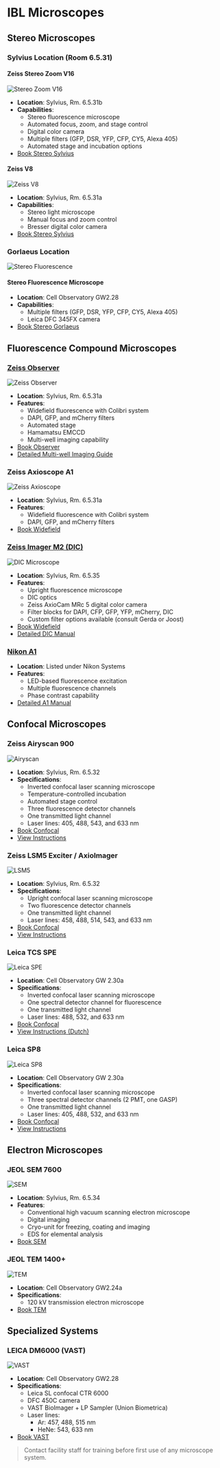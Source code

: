 # IBL Microscopes

## Stereo Microscopes

### Sylvius Location (Room 6.5.31)

#### Zeiss Stereo Zoom V16
![Stereo Zoom V16](images/ibl/image1.jpeg)
- **Location**: Sylvius, Rm. 6.5.31b
- **Capabilities**:
  - Stereo fluorescence microscope
  - Automated focus, zoom, and stage control
  - Digital color camera
  - Multiple filters (GFP, DSR, YFP, CFP, CY5, Alexa 405)
  - Automated stage and incubation options
- [Book Stereo Sylvius](https://www.supersaas.com/schedule/IBL_Stereo/Stereo_Sylvius)

#### Zeiss V8
![Zeiss V8](images/ibl/image2.jpeg)
- **Location**: Sylvius, Rm. 6.5.31a
- **Capabilities**:
  - Stereo light microscope
  - Manual focus and zoom control
  - Bresser digital color camera
- [Book Stereo Sylvius](https://www.supersaas.com/schedule/IBL_Stereo/Stereo_Sylvius)

### Gorlaeus Location
![Stereo Fluorescence](images/ibl/image3.jpeg)

#### Stereo Fluorescence Microscope
- **Location**: Cell Observatory GW2.28
- **Capabilities**:
  - Multiple filters (GFP, DSR, YFP, CFP, CY5, Alexa 405)
  - Leica DFC 345FX camera
- [Book Stereo Gorlaeus](https://www.supersaas.com/schedule/IBL_Stereo/Stereo_Gorlaeus)

## Fluorescence Compound Microscopes

### [Zeiss Observer](widefield-observer.md)
![Zeiss Observer](images/ibl/image4.jpeg)
- **Location**: Sylvius, Rm. 6.5.31a
- **Features**:
  - Widefield fluorescence with Colibri system
  - DAPI, GFP, and mCherry filters
  - Automated stage
  - Hamamatsu EMCCD
  - Multi-well imaging capability
- [Book Observer](https://www.supersaas.com/schedule/IBL_FluoWide/Observer_widefield)
- [Detailed Multi-well Imaging Guide](widefield-observer.md)

### Zeiss Axioscope A1
![Zeiss Axioscope](images/ibl/image5.jpeg)
- **Location**: Sylvius, Rm. 6.5.31a
- **Features**:
  - Widefield fluorescence with Colibri system
  - DAPI, GFP, and mCherry filters
- [Book Widefield](https://www.supersaas.com/schedule/IBL_FluoWide/Fluorescence_widefield)

### [Zeiss Imager M2 (DIC)](dic.md)
![DIC Microscope](images/ibl/image6.jpeg)
- **Location**: Sylvius, Rm. 6.5.35
- **Features**:
  - Upright fluorescence microscope
  - DIC optics
  - Zeiss AxioCam MRc 5 digital color camera
  - Filter blocks for DAPI, CFP, GFP, YFP, mCherry, DIC
  - Custom filter options available (consult Gerda or Joost)
- [Book Widefield](https://www.supersaas.com/schedule/IBL_FluoWide/Fluorescence_widefield)
- [Detailed DIC Manual](dic.md)

### [Nikon A1](a1.md)
- **Location**: Listed under Nikon Systems
- **Features**:
  - LED-based fluorescence excitation
  - Multiple fluorescence channels
  - Phase contrast capability
- [Detailed A1 Manual](a1.md)

## Confocal Microscopes

### Zeiss Airyscan 900
![Airyscan](images/ibl/image7.jpeg)
- **Location**: Sylvius, Rm. 6.5.32
- **Specifications**:
  - Inverted confocal laser scanning microscope
  - Temperature-controlled incubation
  - Automated stage control
  - Three fluorescence detector channels
  - One transmitted light channel
  - Laser lines: 405, 488, 543, and 633 nm
- [Book Confocal](https://www.supersaas.com/schedule/IBL_Confocal/Confocals)
- [View Instructions](https://video.leidenuniv.nl/media/t/1_40bwf016)

### Zeiss LSM5 Exciter / AxioImager
![LSM5](images/ibl/image8.jpeg)
- **Location**: Sylvius, Rm. 6.5.32
- **Specifications**:
  - Upright confocal laser scanning microscope
  - Two fluorescence detector channels
  - One transmitted light channel
  - Laser lines: 458, 488, 514, 543, and 633 nm
- [Book Confocal](https://www.supersaas.com/schedule/IBL_Confocal/Confocals)
- [View Instructions](https://video.leidenuniv.nl/media/t/1_6vcjjhfu)

### Leica TCS SPE
![Leica SPE](images/ibl/image9.jpeg)
- **Location**: Cell Observatory GW 2.30a
- **Specifications**:
  - Inverted confocal laser scanning microscope
  - One spectral detector channel for fluorescence
  - One transmitted light channel
  - Laser lines: 488, 532, and 633 nm
- [Book Confocal](https://www.supersaas.com/schedule/IBL_Confocal/Confocals)
- [View Instructions (Dutch)](https://video.leidenuniv.nl/media/t/1_498i179v)

### Leica SP8
![Leica SP8](images/ibl/image10.jpeg)
- **Location**: Cell Observatory GW 2.30a
- **Specifications**:
  - Inverted confocal laser scanning microscope
  - Three spectral detector channels (2 PMT, one GASP)
  - One transmitted light channel
  - Laser lines: 405, 488, 532, and 633 nm
- [Book Confocal](https://www.supersaas.com/schedule/IBL_Confocal/Confocals)
- [View Instructions](https://video.leidenuniv.nl/media/t/1_0bxcqbo8)

## Electron Microscopes

### JEOL SEM 7600
![SEM](images/ibl/image11.jpeg)
- **Location**: Sylvius, Rm. 6.5.34
- **Features**:
  - Conventional high vacuum scanning electron microscope
  - Digital imaging
  - Cryo-unit for freezing, coating and imaging
  - EDS for elemental analysis
- [Book SEM](https://www.supersaas.com/schedule/IBL_SEM/IBL_SEM)

### JEOL TEM 1400+
![TEM](images/ibl/image12.jpeg)
- **Location**: Cell Observatory GW2.24a
- **Specifications**:
  - 120 kV transmission electron microscope
- [Book TEM](https://www.supersaas.com/schedule/IBL_TEM/TEM)

## Specialized Systems

### LEICA DM6000 (VAST)
![VAST](images/ibl/image13.jpeg)
- **Location**: Cell Observatory GW2.28
- **Specifications**:
  - Leica SL confocal CTR 6000
  - DFC 450C camera
  - VAST BioImager + LP Sampler (Union Biometrica)
  - Laser lines:
    - Ar: 457, 488, 515 nm
    - HeNe: 543, 633 nm
- [Book VAST](https://www.supersaas.com/schedule/IBL_VAST/VAST)

> Contact facility staff for training before first use of any microscope system.